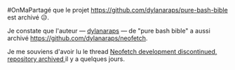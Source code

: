 #OnMaPartagé que le projet https://github.com/dylanaraps/pure-bash-bible est archivé 😥.

Je constate que l'auteur — [dylanaraps](https://github.com/dylanaraps) —  de "pure bash bible" a aussi archivé <https://github.com/dylanaraps/neofetch>.

Je me souviens d'avoir lu le thread [Neofetch development discontinued, repository archived ](https://old.reddit.com/r/linux/comments/1cga3q4/neofetch_development_discontinued_repository) il y a quelques jours.